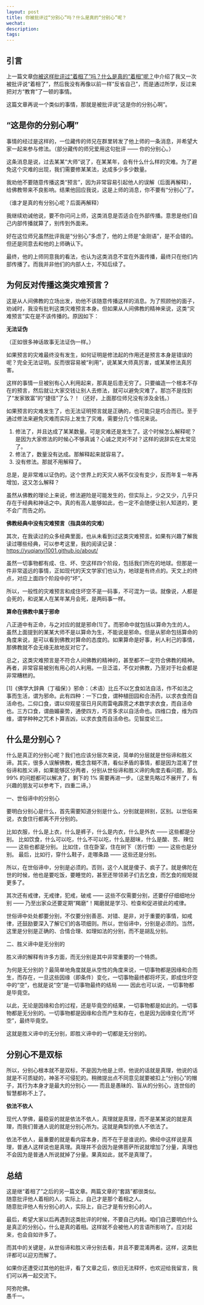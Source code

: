 ```yaml
---
layout: post
title: 你被批评过“分别心”吗？什么是真的“分别心”呢？
wechat: 
description: 
tags:
---
```


## 引言

上一篇文章[你被这样批评过“着相了”吗？什么是真的“着相”呢？](https://mp.weixin.qq.com/s/qUYC0n1HT2-fa-ZZRl75jw)中介绍了我又一次被批评说“着相了”，然后我没有再像以前一样“反省自己”，而是通过所学，反过来把对方“教育”了一顿的事情。

这篇文章再说一个类似的事情，那就是被批评说“这是你的分别心啊”。

## “这是你的分别心啊”

事情的经过是这样的，一位藏传的师兄在群里转发了他上师的一条消息，并希望大家一起来参与修法。（部分藏传的师兄爱用这句批评 —— 你的分别心。）

这条消息是说，过去某某“大师”说了，在某某年，会有什么什么样的灾难。为了避免这个灾难的出现，我们需要修某某法，达成多少多少数量。

我劝他不要随意传播这类“预言”，因为非常容易引起他人的误解（后面再解释），给佛教带来不良影响。结果他回应我说，这是上师的消息，你不要有“分别心”了。

（谁才是真的有分别心呢？后面再解释）

我继续劝诫他说，要不你问问上师，这类消息是否适合在外部传播。意思是他们自己内部传播就算了，别传到外面来。

好在这位师兄虽然批评我是“分别心”多虑了，他的上师是“金刚语”，是不会错的。但还是同意去和他的上师确认下。

最终，他的上师同意我的看法，也认为这类消息不宜在外面传播，最终只在他们内部传播了。而我并非他们的内部人士，不知后续了。

## 为何反对传播这类灾难预言？

这是从人间佛教的立场出发，劝他不该随意传播这样的消息。为了照顾他的面子，劝诫时，我没有批判这类灾难预言本身。但如果从人间佛教的精神来说，这类“灾难预言”实在是不该传播的。原因如下：

**无法证伪**

（正如很多神话故事无法证伪一样。）

如果预言的灾难最终没有发生，如何证明是修法起的作用还是预言本身是错误的呢？完全无法证明。反而很容易被“利用”，说某某大师真厉害，或某某修法真厉害。

这样的事情一旦被别有心人利用起来，那真是后患无穷了。只要编造一个根本不存在的预言，然后就让大家交钱让别人去修法，就可以避免灾难了。那岂不是找到了“发家致富”的“捷径”了么？！（还好，上面那位师兄没有涉及金钱。）

如果预言的灾难发生了，也无法证明预言就是正确的，也可能只是巧合而已。至于通过修法来避免灾难而实际上发生了灾难，需要分几个情况来说。
1. 修法了，并且达成了某某数量。可是灾难还是发生了。这个时候怎么解释呢？是因为大家修法的时候心不够真诚？心诚之灵对不对？这样的说辞实在太常见了。
2. 修法了，数量没有达成。那解释起来就容易了。
3. 没有修法。那就不用解释了。

总是，是非常难以证伪的。这个世界上的天灾人祸不仅没有变少，反而年复一年再增加，这又怎么解释？

虽然从佛教的理论上来说，修法避险是可能发生的，但实际上，少之又少，几乎只存在于经典和神话之中。真的有高人能够如此，也一定不会随便让别人知道的，更不会广而告之的。

**佛教经典中没有灾难预言（指具体的灾难）**

其次，在我读过的众多经典里面，也从未看到过这类灾难预言。如果有兴趣了解我读过哪些经典，可以参考这里，我的阅读记录：https://yuqianyi1001.github.io/about/

虽然一切事物都有成、住、坏、空这样四个阶段，包括我们所在的地球。但那是一件非常遥远的事情，正如现代的天文学家们也认为，地球是有终点的。天文上的终点，对应上面四个阶段中的“坏”。

所以，一般性的灾难预言和成住坏空不是一码事，不可混为一谈。就像说，人都是会死的，和说某人在某年某月会死，是两码事一样。

**算命在佛教中属于邪命**

八正道中有正命，与之对应的就是邪命[1]了。而邪命中就包括以算命为生的人。虽然上面提到的某某大师不是以算命为生，不能说是邪命。但是从邪命包括算命的角度来说，是可以看到佛教对算命的态度的。如果算命是好事，利人利己的事情，那佛教就不会无缘无故地反对它了。

总之，这类灾难预言是不符合人间佛教的精神的，甚至都不一定符合佛教的精神。再者，非常容易被别有用心的人利用。一旦泛滥，不仅对佛教，乃至对于社会都是非常糟糕的。

[1]《佛学大辞典（丁福保）》邪命：（术语）比丘不以乞食如法自活，作不如法之事而生活，谓为邪命。此有四种：一下口食，谓种植田园和合汤药，以求衣食而自活命也。二仰口食，谓以仰观星宿日月风雨雷电霹雳之术数学求衣食，而自活命也。三方口食，谓曲媚豪势，通使四方，巧言多求以自活命也。四维口食，维为四维，谓学种种之咒术卜算吉凶，以求衣食而自活命也。见智度论三。

## 什么是分别心？

什么是真正的分别心呢？我们也应该分层次来说，简单的分层就是世俗谛和胜义谛。其实，很多人误解佛教，概念含糊不清，看似矛盾的事情，都是因为混淆了世俗谛和胜义谛，如果能够区分两者，分别从世俗谛和胜义谛的角度去看问题，那么 99% 的问题都可以解决了，剩下的 1% 需要再进一步。（这里先略过不展开了，有兴趣的朋友可以参考下，四重二谛。）

一、世俗谛中的分别心

要明白分别心是什么，首先需要知道分别是什么，分别就是辨别，区别。以世俗来说，衣食住行都离不开分别的。

比如衣服，什么是上衣，什么是裤子，什么是内衣，什么是外衣 —— 这些都是分别。
比如饮食，什么可以吃，什么不可以吃，什么是甜味，什么是酸、苦、辣位 —— 这些也都是分别。
比如住，住在卧室，住在树下（苦行僧）—— 这些也是分别。
最后，比如行，穿什么鞋子，走哪条路 —— 这些还是分别。

所以，在世俗谛中，分别是必须的。否则，这个人就是傻子、疯子了。就是佛陀在世的时候，他也是要吃饭，要睡觉的，甚至还带领弟子们去乞食，而乞食的规矩就更多了。

其次还有戒律，无戒律，犯戒，破戒 —— 这些不仅需要分别，还要仔仔细细地分别 —— 乃至出家众还要定期“羯磨”！羯磨就是学习、检查和促进彼此的戒律。

世俗谛中处处都要分别，不仅要分别善恶、对错、是非，对于重要的事情，如戒律，还鼓励要深入了解它们的各项细则。所以，世俗谛中，分别是必须的。当然，这里是分别是正确的、合情合理、如理如法的分别，而不是胡乱分别。

二、胜义谛中是无分别的

胜义谛的解释有许多方面，而无分别是其中非常重要的一个特质。

为何是无分别的？最简单地角度就是从空性的角度来说，一切事物都是因缘和合而生，而存在，一旦这些因缘（即条件）变化，一切事物最终都将坏灭，即成住坏空中的“空”，也就是说“空”是一切事物最终的结局 —— 因此也可以说，一切事物都是毕竟空。

以此，无论是因缘和合的过程，还是毕竟空的结果，一切事物都是如此的。一切事物都是无分别的。一切事物都是因缘和合而产生和存在，也是因为因缘变化而“坏空”，最终毕竟空。

这就是胜义谛中的无分别，即胜义谛中的一切都是无分别的。

## 分别心不是双标

所以，分别心根本就不是双标，不是因为他是上师，他说的话就是真理，他说的话就是不可质疑的，神圣不可侵犯的。稍微提出点不同意见就要被扣上“分别心”的帽子，其行为本身才是最大的分别心 —— 而且是愚昧的、盲从的分别心，连世俗的智慧都称不上了。

**依法不依人**

现代人学佛，最稳妥的就是依法不依人，真理就是真理，而不是某某说的就是真理，而我们普通人说的就是分别心所为。这就是典型的依人不依法了。

依法不依人，最重要的就是看内容本身，而不在于是谁说的。佛经中这样说是真理，普通人这样说也是真理。真理并不会因为是佛菩萨所说就增加了分量，真理也不会因为是普通人所说就掉了分量。果真如此，就不是真理了。

## 总结

这是继“着相了”之后的另一篇文章。两篇文章的“套路”都很类似。<br>
随意批评他人着相的人，实际上，自己才是那个着相之人。<br>
随意批评他人有分别心的人，实际上，自己才是有分别心的人。<br>

最后，希望大家以后再遇到这类批评的时候，不要自己内耗。咱们自己要明白什么是真正的分别心，什么是真的着相。这样就不会被他人的言语所影响了。应对起来，也会自如许多了。

而其中的关键是，从世俗谛和胜义谛分别去看，并且不要混淆两者。这样，这类批评都可以迎刃而解了。

如果你还遭受过其他的批评，看了文章之后，依旧无法释怀，也欢迎给我留言，我们可以再一起交流下。

阿弥陀佛。<br>
愚千一。

